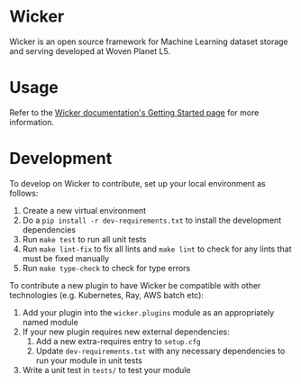 # Wicker

Wicker is an open source framework for Machine Learning dataset storage and serving developed at Woven Planet L5.

# Usage

Refer to the [Wicker documentation's Getting Started page](https://woven-planet.github.io/wicker/getstarted.html) for more information.

# Development

To develop on Wicker to contribute, set up your local environment as follows:

1. Create a new virtual environment
2. Do a `pip install -r dev-requirements.txt` to install the development dependencies
3. Run `make test` to run all unit tests
4. Run `make lint-fix` to fix all lints and `make lint` to check for any lints that must be fixed manually
5. Run `make type-check` to check for type errors

To contribute a new plugin to have Wicker be compatible with other technologies (e.g. Kubernetes, Ray, AWS batch etc):

1. Add your plugin into the `wicker.plugins` module as an appropriately named module
2. If your new plugin requires new external dependencies:
    1. Add a new extra-requires entry to `setup.cfg`
    2. Update `dev-requirements.txt` with any necessary dependencies to run your module in unit tests
3. Write a unit test in `tests/` to test your module

